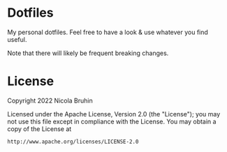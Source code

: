 # Dotfiles

My personal dotfiles. Feel free to have a look & use whatever you find useful.

Note that there will likely be frequent breaking changes.

# License

Copyright 2022 Nicola Bruhin
                                                                 
Licensed under the Apache License, Version 2.0 (the "License");
you may not use this file except in compliance with the License.
You may obtain a copy of the License at
                                                                 
    http://www.apache.org/licenses/LICENSE-2.0
